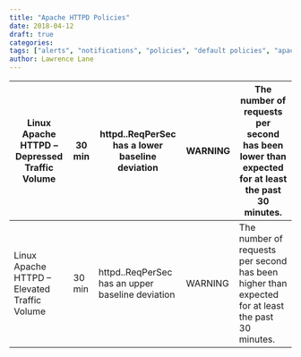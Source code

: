 ```yaml
---
title: "Apache HTTPD Policies"
date: 2018-04-12
draft: true
categories:
tags: ["alerts", "notifications", "policies", "default policies", "apache", "httpd"]
author: Lawrence Lane
---
```


| Linux Apache HTTPD – Depressed Traffic Volume | 30 min | httpd.<host>.ReqPerSec has a lower baseline deviation  | WARNING | The number of requests per second has been lower than expected for at least the past 30 minutes.  |
|-----------------------------------------------|--------|--------------------------------------------------------|---------|---------------------------------------------------------------------------------------------------|
| Linux Apache HTTPD – Elevated Traffic Volume  | 30 min | httpd.<host>.ReqPerSec has an upper baseline deviation | WARNING | The number of requests per second has been higher than expected for at least the past 30 minutes. |
